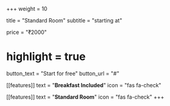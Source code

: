 +++
weight = 10

title = "Standard Room"
subtitle = "starting at"

price = "₹2000"
# highlight = true

button_text = "Start for free"
button_url = "#"

[[features]]
  text = "**Breakfast Included**"
  icon = "fas fa-check"

[[features]]
  text = "**Standard Room**"
  icon = "fas fa-check"
+++
